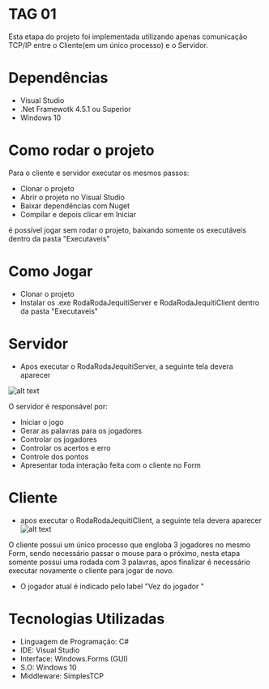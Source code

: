 # TAG 01
Esta etapa do projeto foi implementada utilizando apenas comunicação TCP/IP entre o Cliente(em um único processo) e o Servidor.

# Dependências
* Visual Studio
* .Net Framewotk 4.5.1 ou Superior
* Windows 10

# Como rodar o projeto
Para o cliente e servidor executar os mesmos passos:
* Clonar o projeto
* Abrir o projeto no Visual Studio
* Baixar dependências com Nuget
* Compilar e depois clicar em Iniciar

é possível jogar sem rodar o projeto, baixando somente os executáveis dentro da pasta "Executaveis"
# Como Jogar
* Clonar o projeto
* Instalar os .exe RodaRodaJequitiServer e RodaRodaJequitiClient dentro da pasta "Executaveis"

# Servidor
* Apos executar o RodaRodaJequitiServer, a seguinte tela devera aparecer

![alt text](https://github.com/gabrielmorara/Unifil-middleware/blob/master/Trabalho%20Middleware/Tag01/IMG/server.png)

O servidor é responsável por:
* Iniciar o jogo
* Gerar as palavras para os jogadores
* Controlar os jogadores
* Controlar os acertos e erro
* Controle dos pontos
* Apresentar toda interação feita com o cliente no Form

# Cliente
* apos executar o RodaRodaJequitiClient, a seguinte tela devera aparecer
![alt text](https://github.com/gabrielmorara/Unifil-middleware/blob/master/Trabalho%20Middleware/Tag01/IMG/client.png)

O cliente possui um único processo que engloba 3 jogadores no mesmo Form, sendo necessário passar o mouse para o próximo, nesta etapa somente possui uma rodada com 3 palavras, apos finalizar é necessário executar novamente o cliente para jogar de novo.

* O jogador atual é indicado pelo label "Vez do jogador "

# Tecnologias Utilizadas
* Linguagem de Programação: C#
* IDE: Visual Studio
* Interface: Windows.Forms (GUI)
* S.O: Windows 10
* Middleware: SimplesTCP
